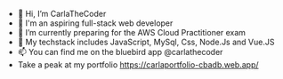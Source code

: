 - 👋 Hi, I’m CarlaTheCoder
- 👀 I'm an aspiring full-stack web developer
- 🌱 I’m currently preparing for the AWS Cloud Practitioner exam
- 💞️ My techstack includes JavaScript, MySql, Css, Node.Js and Vue.JS
- 📫 You can find me on the bluebird app @carlathecoder
- Take a peak at my portfolio https://carlaportfolio-cbadb.web.app/

<!---
Carlaamylawrence/Carlaamylawrence is a ✨ special ✨ repository because its `README.md` (this file) appears on your GitHub profile.
You can click the Preview link to take a look at your changes.
--->
